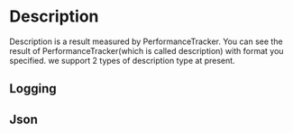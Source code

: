 # Description
Description is a result measured by PerformanceTracker.
You can see the result of PerformanceTracker(which is called description) with format you specified.
we support 2 types of description type at present.

## Logging

## Json


